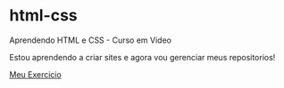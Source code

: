 # html-css
 Aprendendo HTML e CSS - Curso em Video

 Estou aprendendo a criar sites e agora vou gerenciar meus repositorios!

<a href="https://wilyanmatos.github.io/html-css/Exercicios/exercicio%2001/index.html">Meu Exercicio<a>